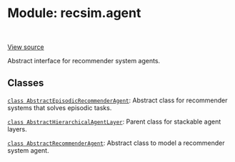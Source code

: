<div itemscope itemtype="http://developers.google.com/ReferenceObject">
<meta itemprop="name" content="recsim.agent" />
<meta itemprop="path" content="Stable" />
</div>

# Module: recsim.agent

<table class="tfo-notebook-buttons tfo-api" align="left">
</table>

<a target="_blank" href="https://github.com/google-research/recsim/recsim/agent.py">View
source</a>

Abstract interface for recommender system agents.

<!-- Placeholder for "Used in" -->

## Classes

[`class AbstractEpisodicRecommenderAgent`](../recsim/agent/AbstractEpisodicRecommenderAgent.md):
Abstract class for recommender systems that solves episodic tasks.

[`class AbstractHierarchicalAgentLayer`](../recsim/agent/AbstractHierarchicalAgentLayer.md):
Parent class for stackable agent layers.

[`class AbstractRecommenderAgent`](../recsim/agent/AbstractRecommenderAgent.md):
Abstract class to model a recommender system agent.
